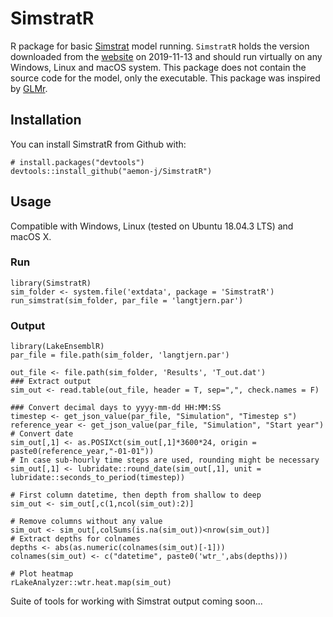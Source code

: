 SimstratR
====


R package for basic [Simstrat](https://github.com/Eawag-AppliedSystemAnalysis/Simstrat) model running. `SimstratR` holds the version downloaded from the [website](https://github.com/Eawag-AppliedSystemAnalysis/Simstrat/releases) on 2019-11-13 and should run virtually on any Windows, Linux and macOS system.  This package does not contain the source code for the model, only the executable. This package was inspired by [GLMr](https://github.com/GLEON/GLMr).

## Installation

You can install SimstratR from Github with:

```{r gh-installation, eval = FALSE}
# install.packages("devtools")
devtools::install_github("aemon-j/SimstratR")
```
## Usage
Compatible with Windows, Linux (tested on Ubuntu 18.04.3 LTS) and macOS X.

### Run

```{r example, eval=FALSE}
library(SimstratR)
sim_folder <- system.file('extdata', package = 'SimstratR')
run_simstrat(sim_folder, par_file = 'langtjern.par')
```

### Output
```{r example, eval = FALSE}
library(LakeEnsemblR)
par_file = file.path(sim_folder, 'langtjern.par')

out_file <- file.path(sim_folder, 'Results', 'T_out.dat')
### Extract output
sim_out <- read.table(out_file, header = T, sep=",", check.names = F)

### Convert decimal days to yyyy-mm-dd HH:MM:SS
timestep <- get_json_value(par_file, "Simulation", "Timestep s")
reference_year <- get_json_value(par_file, "Simulation", "Start year")
# Convert date
sim_out[,1] <- as.POSIXct(sim_out[,1]*3600*24, origin = paste0(reference_year,"-01-01"))
# In case sub-hourly time steps are used, rounding might be necessary
sim_out[,1] <- lubridate::round_date(sim_out[,1], unit = lubridate::seconds_to_period(timestep))

# First column datetime, then depth from shallow to deep
sim_out <- sim_out[,c(1,ncol(sim_out):2)]

# Remove columns without any value
sim_out <- sim_out[,colSums(is.na(sim_out))<nrow(sim_out)]
# Extract depths for colnames
depths <- abs(as.numeric(colnames(sim_out)[-1]))
colnames(sim_out) <- c("datetime", paste0('wtr_',abs(depths)))

# Plot heatmap 
rLakeAnalyzer::wtr.heat.map(sim_out)

```

Suite of tools for working with Simstrat output coming soon...
